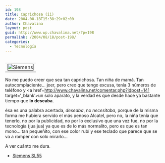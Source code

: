 ```yaml
---
id: 198
title: Caprichosa (ii)
date: 2004-08-18T15:38:29+02:00
author: Chavalina
layout: post
guid: http://www.wp.chavalina.net/?p=198
permalink: /2004/08/18/post-198/
categories:
  - Tecnología
---
```

<table cellspacing="5" cellpadding="10" width="1" align="left">
  <tr>
    <td>
      <img src="http://www.chavalina.net/imagenes/fotos/sl55.jpg" border="1" alt=Siemens Sl55" border="1">
    </td>
  </tr>
</table>

No me puedo creer que sea tan caprichosa. Tan niña de mamá. Tan autocomplaciente… joer, pero creo que tengo excusa, tenía 3 números de teléfono y <a href=http://www.chavalina.net/comentar.php?idpost=141 target=&prime;_blank&prime;>un solo aparato</a>, y la verdad es que desde hace ya bastante tiempo que **lo deseaba**.

ésa es una palabra acertada, _deseaba_, no _necesitaba_, porque de la misma forma me hubiera servido el más penoso Alcatel, pero no, la niña tenía que tenerlo, no por la publicidad, no por lo exclusivo que una vez fue, no por la tecnología (jua jua) ya que es de lo más normalito, pero es que es tan mono… tan pequeñito, con ese color rubí y ese teclado que parece que se va a romper con solo mirarlo…

A ver cuánto me dura.

  * <a href=http://www.siemens-mobile.com/cds/frontdoor/0,2241,hq\_en\_0\_15799\_rArNrNrNrN,00.html target=&prime;_blank&prime;>Siemens SL55</a>